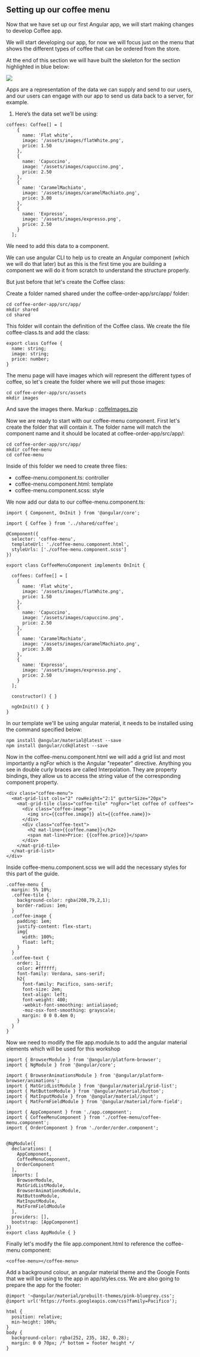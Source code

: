 ## Setting up our coffee menu 

Now that we have set up our first Angular app, we will start making changes to develop Coffee app.

We will start developing our app, for now we will focus just on the menu that shows the different types of coffee that can be ordered from the store. 

At the end of this section we will have built the skeleton for the section highlighted in blue below:

<img src="https://github.com/anacidre/AngularWorkshop/blob/master/assets/coffee-app-menu-selection.jpg">

Apps are a representation of the data we can supply and send to our users, and our users can engage with our app to send us data back to a server, for example. 

1. Here’s the data set we’ll be using:

```
coffees: Coffee[] = [
    {
      name: 'Flat white',
      image: '/assets/images/flatWhite.png',
      price: 1.50
    },
    {
      name: 'Capuccino',
      image: '/assets/images/capuccino.png',
      price: 2.50
    },
    {
      name: 'CaramelMachiato',
      image: '/assets/images/caramelMachiato.png',
      price: 3.00
    },
    {
      name: 'Expresso',
      image: '/assets/images/expresso.png',
      price: 2.50
    }
  ];
```

We need to add this data to a component.

We can use angular CLI to help us to create an Angular component (which we will do that later) but as this is the first time you are building a component we will do it from scratch to understand the structure properly.

But just before that let's create the Coffee class:

Create a folder named shared under the coffee-order-app/src/app/ folder:

```
cd coffee-order-app/src/app/
mkdir shared
cd shared
```

This folder will contain the definition of the Coffee class. We create the file coffee-class.ts and add the class:

```
export class Coffee {
  name: string;
  image: string;
  price: number;
}
```

The menu page will have images which will represent the different types of coffee, so let's create the folder where we will put those images:

```
cd coffee-order-app/src/assets
mkdir images
```

And save the images there.
Markup :  [coffeImages.zip](https://github.com/Vero333/angularWorkshopGuide/raw/master/guideResources/images/coffeeImages.zip)

Now we are ready to start with our coffee-menu component.
First let's create the folder that will contain it. The folder name will match the component name and it should be located at coffee-order-app/src/app/:

```
cd coffee-order-app/src/app/
mkdir coffee-menu
cd coffee-menu
```

Inside of this folder we need to create three files:
* coffee-menu.component.ts: controller
* coffee-menu.component.html: template
* coffee-menu.component.scss: style


We now add our data to our coffee-menu.component.ts:

```
import { Component, OnInit } from '@angular/core';

import { Coffee } from '../shared/coffee';

@Component({
  selector: 'coffee-menu',
  templateUrl: './coffee-menu.component.html',
  styleUrls: ['./coffee-menu.component.scss']
})

export class CoffeeMenuComponent implements OnInit {

  coffees: Coffee[] = [
    {
      name: 'Flat white',
      image: '/assets/images/flatWhite.png',
      price: 1.50
    },
    {
      name: 'Capuccino',
      image: '/assets/images/capuccino.png',
      price: 2.50
    },
    {
      name: 'CaramelMachiato',
      image: '/assets/images/caramelMachiato.png',
      price: 3.00
    },
    {
      name: 'Expresso',
      image: '/assets/images/expresso.png',
      price: 2.50
    }
  ];

  constructor() { }

  ngOnInit() { }
}
```

In our template we'll be using angular material, it needs to be installed using the command specified below:

```
npm install @angular/material@latest --save
npm install @angular/cdk@latest --save
```

Now in the coffee-menu.component.html we will add a grid list and most importantly a ngFor which is the Angular "repeater" directive. Anything you see in double curly braces are called Interpolation. They are property bindings, they allow us to access the string value of the corresponding component property.

```
<div class="coffee-menu">
  <mat-grid-list cols="2" rowHeight="2:1" gutterSize="20px">
    <mat-grid-tile class="coffee-tile" *ngFor="let coffee of coffees">
      <div class="coffee-image">
        <img src={{coffee.image}} alt={{coffee.name}}>
      </div>
      <div class="coffee-text">
        <h2 mat-line>{{coffee.name}}</h2>
        <span mat-line>Price: {{coffee.price}}</span>
      </div>
    </mat-grid-tile>
  </mat-grid-list>
</div>
```

Inside coffee-menu.component.scss we will add the necessary styles for this part of the guide.

```
.coffee-menu {
  margin: 5% 10%;
  .coffee-tile {
    background-color: rgba(208,79,2,1);
    border-radius: 1em;
  }
  .coffee-image {
    padding: 1em;
    justify-content: flex-start;
    img{
      width: 100%;
      float: left;
    }
  }
  .coffee-text {
    order: 1;
    color: #ffffff;
    font-family: Verdana, sans-serif;
    h2{
      font-family: Pacifico, sans-serif;
      font-size: 2em;
      text-align: left;
      font-weight: 400;
      -webkit-font-smoothing: antialiased;
      -moz-osx-font-smoothing: grayscale;
      margin: 0 0 0.4em 0;
    }
  }
}

```

Now we need to modify the file app.module.ts to add the angular material elements which will be used for this workshop

```
import { BrowserModule } from '@angular/platform-browser';
import { NgModule } from '@angular/core';

import { BrowserAnimationsModule } from '@angular/platform-browser/animations';
import { MatGridListModule } from '@angular/material/grid-list';
import { MatButtonModule } from '@angular/material/button';
import { MatInputModule } from '@angular/material/input';
import { MatFormFieldModule } from '@angular/material/form-field';

import { AppComponent } from './app.component';
import { CoffeeMenuComponent } from './coffee-menu/coffee-menu.component';
import { OrderComponent } from './order/order.component';


@NgModule({
  declarations: [
    AppComponent,
    CoffeeMenuComponent,
    OrderComponent
  ],
  imports: [
    BrowserModule,
    MatGridListModule,
    BrowserAnimationsModule,
    MatButtonModule,
    MatInputModule,
    MatFormFieldModule
  ],
  providers: [],
  bootstrap: [AppComponent]
})
export class AppModule { }

```

Finally let's modify the file app.component.html to reference the coffee-menu component:

```
<coffee-menu></coffee-menu>
```


Add a background colour, an angular material theme and the Google Fonts that we will be using to the app in app/styles.css. We are also going to prepare the app for the footer:
```
@import '~@angular/material/prebuilt-themes/pink-bluegrey.css';
@import url('https://fonts.googleapis.com/css?family=Pacifico');

html {
  position: relative;
  min-height: 100%;
}
body {
  background-color: rgba(252, 235, 182, 0.28);
  margin: 0 0 70px; /* bottom = footer height */
}

```
